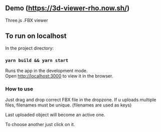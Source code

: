 ## Demo (https://3d-viewer-rho.now.sh/)

Three.js .FBX viewer

## To run on localhost

In the project directory:

### `yarn build && yarn start`

Runs the app in the development mode.<br />
Open [http://localhost:3000](http://localhost:3000) to view it in the browser.

### How to use

Just drag and drop correct FBX file in the dropzone. If u uploads multiple files, filenames must be unique. (filenames are used as keys)

Last uploaded object will become an active one.

To choose another just click on it.
